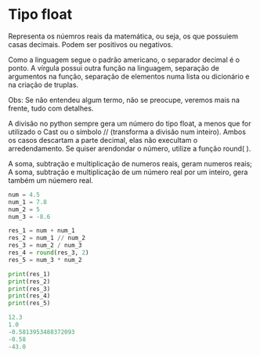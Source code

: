 # Tipo float

Representa os núemros reais da matemática, ou seja, os que possuiem casas decimais. Podem ser positivos ou negativos.

Como a linguagem segue o padrão americano, o separador decimal é o ponto. A vírgula possui outra função na linguagem, separação de argumentos na função, separação de elementos numa lista ou dicionário e na criação de truplas.

Obs: Se não entendeu algum termo, não se preocupe, veremos mais na frente, tudo com detalhes.

A divisão no python sempre gera um número do tipo float, a menos que for utilizado o Cast ou o símbolo // (transforma a divisão num inteiro). Ambos os casos descartam a parte decimal, elas não execultam o arredendamento. Se quiser arendondar o número, utilize a função round( ).

A soma, subtração e multiplicação de numeros reais, geram numeros reais; A soma, subtração e multiplicação de um número real por um inteiro, gera também um núemero real.

```python
num = 4.5
num_1 = 7.8
num_2 = 5
num_3 = -8.6

res_1 = num + num_1
res_2 = num_1 // num_2
res_3 = num_2 / num_3
res_4 = round(res_3, 2)
res_5 = num_3 * num_2

print(res_1)
print(res_2)
print(res_3)
print(res_4)
print(res_5)
```

```python
12.3
1.0
-0.5813953488372093
-0.58
-43.0
```
